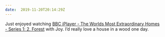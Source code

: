 ```yaml
---
date:  2019-11-20T20:14:29Z
---
```

Just enjoyed watching [BBC iPlayer - The Worlds Most Extraordinary Homes - Series 1: 2. Forest](https://www.bbc.co.uk/iplayer/episode/b088nsc7/the-worlds-most-extraordinary-homes-series-1-2-forest) with Joy. I’d really love a house in a wood one day.